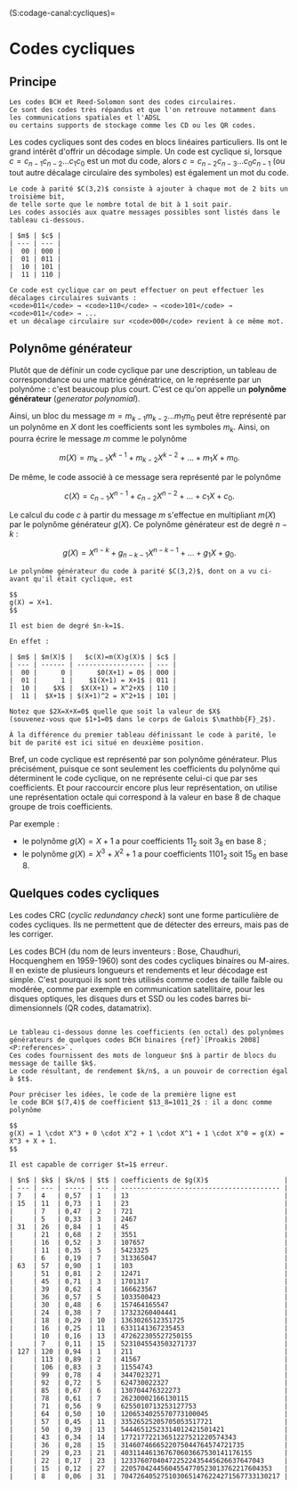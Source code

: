 (S:codage-canal:cycliques)=
# Codes cycliques


## Principe

```{margin}
Les codes BCH et Reed-Solomon sont des codes circulaires.
Ce sont des codes très répandus et que l'on retrouve notamment dans les communications spatiales et l'ADSL
ou certains supports de stockage comme les CD ou les QR codes.
```

Les codes cycliques sont des codes en blocs linéaires particuliers.
Ils ont le grand intérêt d'offrir un décodage simple.
Un code est cyclique si, lorsque $c=c_{n-1}c_{n-2}\dots c_1c_0$ est un mot du code,
alors $c=c_{n-2}c_{n-3}\dots c_0c_{n-1}$ (ou tout autre décalage circulaire des symboles)
est également un mot du code.

```{div} exemple
Le code à parité $C(3,2)$ consiste à ajouter à chaque mot de 2 bits un troisième bit,
de telle sorte que le nombre total de bit à 1 soit pair.
Les codes associés aux quatre messages possibles sont listés dans le tableau ci-dessous.

| $m$ | $c$ |
| --- | --- |
|  00 | 000 |
|  01 | 011 |
|  10 | 101 |
|  11 | 110 |

Ce code est cyclique car on peut effectuer on peut effectuer les décalages circulaires suivants :
<code>011</code> → <code>110</code> → <code>101</code> → <code>011</code> → ...
et un décalage circulaire sur <code>000</code> revient à ce même mot.
```


## Polynôme générateur

Plutôt que de définir un code cyclique par une description, un tableau de correspondance ou une matrice génératrice,
on le représente par un polynôme : c'est beaucoup plus court.
C'est ce qu'on appelle un **polynôme générateur** (_generator polynomial_).

Ainsi, un bloc du message $m=m_{k-1}m_{k-2}\dots m_1m_0$ peut être représenté par un polynôme en $X$ dont les coefficients sont les symboles $m_k$.
Ainsi, on pourra écrire le message $m$ comme le polynôme

$$
m(X) = m_{k-1}X^{k-1} + m_{k-2}X^{k-2} + \dots + m_1X + m_0.
$$

De même, le code associé à ce message sera représenté par le polynôme

$$
c(X) = c_{n-1}X^{n-1} + c_{n-2}X^{n-2} + \dots + c_1X + c_0.
$$

Le calcul du code $c$ à partir du message $m$ s'effectue en multipliant $m(X)$ par le polynôme générateur $g(X)$.
Ce polynôme générateur est de degré $n-k$ :

$$
g(X) = X^{n-k} + g_{n-k-1}X^{n-k-1} + \dots + g_1X + g_0.
$$

```{div} example
Le polynôme générateur du code à parité $C(3,2)$, dont on a vu ci-avant qu'il était cyclique, est

$$
g(X) = X+1.
$$

Il est bien de degré $n-k=1$.

En effet :

| $m$ | $m(X)$ |   $c(X)=m(X)g(X)$ | $c$ |
| --- | ------ | ----------------- | --- |
|  00 |      0 |      $0(X+1) = 0$ | 000 |
|  01 |      1 |    $1(X+1) = X+1$ | 011 |
|  10 |    $X$ |  $X(X+1) = X^2+X$ | 110 |
|  11 |  $X+1$ | $(X+1)^2 = X^2+1$ | 101 |

Notez que $2X=X+X=0$ quelle que soit la valeur de $X$
(souvenez-vous que $1+1=0$ dans le corps de Galois $\mathbb{F}_2$).

À la différence du premier tableau définissant le code à parité, le bit de parité est ici situé en deuxième position.

```

Bref, un code cyclique est représenté par son polynôme générateur.
Plus précisément, puisque ce sont seulement les coefficients du polynôme qui déterminent le code cyclique,
on ne représente celui-ci que par ses coefficients.
Et pour raccourcir encore plus leur représentation, on utilise une représentation octale qui correspond à la valeur en base 8 de chaque groupe de trois coefficients.

Par exemple :
* le polynôme $g(X) =       X+1$ a pour coefficients   $11_2$ soit  $3_8$ en base 8 ;
* le polynôme $g(X) = X^3+X^2+1$ a pour coefficients $1101_2$ soit $15_8$ en base 8.


## Quelques codes cycliques

Les codes CRC (_cyclic redundancy check_) sont une forme particulière de codes cycliques.
Ils ne permettent que de détecter des erreurs, mais pas de les corriger.

Les codes BCH (du nom de leurs inventeurs : Bose, Chaudhuri, Hocquenghem en 1959-1960)
sont des codes cycliques binaires ou M-aires.
Il en existe de plusieurs longueurs et rendements et leur décodage est simple.
C'est pourquoi ils sont très utilisés comme codes de taille faible ou modérée,
comme par exemple en communication satellitaire, pour les disques optiques,
les disques durs et SSD ou les codes barres bi-dimensionnels (QR codes, datamatrix).

```{dropdown} Polynômes générateurs des codes BCH

Le tableau ci-dessous donne les coefficients (en octal) des polynômes générateurs de quelques codes BCH binaires {ref}`[Proakis 2008]<P:references>`.
Ces codes fournissent des mots de longueur $n$ à partir de blocs du message de taille $k$.
Le code résultant, de rendement $k/n$, a un pouvoir de correction égal à $t$.

Pour préciser les idées, le code de la première ligne est
le code BCH $(7,4)$ de coefficient $13_8=1011_2$ : il a donc comme polynôme

$$
g(X) = 1 \cdot X^3 + 0 \cdot X^2 + 1 \cdot X^1 + 1 \cdot X^0 = g(X) = X^3 + X + 1.
$$

Il est capable de corriger $t=1$ erreur.

| $n$ | $k$ | $k/n$ | $t$ | coefficients de $g(X)$                   |
| --- | --- | ----- | --- | ---------------------------------------- |
| 7   | 4   | 0,57  | 1   | 13                                       |
| 15  | 11  | 0,73  | 1   | 23                                       |
|     | 7   | 0,47  | 2   | 721                                      |
|     | 5   | 0,33  | 3   | 2467                                     |
| 31  | 26  | 0,84  | 1   | 45                                       |
|     | 21  | 0,68  | 2   | 3551                                     |
|     | 16  | 0,52  | 3   | 107657                                   |
|     | 11  | 0,35  | 5   | 5423325                                  |
|     | 6   | 0,19  | 7   | 313365047                                |
| 63  | 57  | 0,90  | 1   | 103                                      |
|     | 51  | 0,81  | 2   | 12471                                    |
|     | 45  | 0,71  | 3   | 1701317                                  |
|     | 39  | 0,62  | 4   | 166623567                                |
|     | 36  | 0,57  | 5   | 1033500423                               |
|     | 30  | 0,48  | 6   | 157464165547                             |
|     | 24  | 0,38  | 7   | 17323260404441                           |
|     | 18  | 0,29  | 10  | 1363026512351725                         |
|     | 16  | 0,25  | 11  | 6331141367235453                         |
|     | 10  | 0,16  | 13  | 472622305527250155                       |
|     | 7   | 0,11  | 15  | 5231045543503271737                      |
| 127 | 120 | 0,94  | 1   | 211                                      |
|     | 113 | 0,89  | 2   | 41567                                    |
|     | 106 | 0,83  | 3   | 11554743                                 |
|     | 99  | 0,78  | 4   | 3447023271                               |
|     | 92  | 0,72  | 5   | 624730022327                             |
|     | 85  | 0,67  | 6   | 130704476322273                          |
|     | 78  | 0,61  | 7   | 26230002166130115                        |
|     | 71  | 0,56  | 9   | 6255010713253127753                      |
|     | 64  | 0,50  | 10  | 1206534025570773100045                   |
|     | 57  | 0,45  | 11  | 33526525205705053517721                  |
|     | 50  | 0,39  | 13  | 54446512523314012421501421               |
|     | 43  | 0,34  | 14  | 17721772213651227521220574343            |
|     | 36  | 0,28  | 15  | 3146074666522075044764574721735          |
|     | 29  | 0,23  | 21  | 403114461367670603667530141176155        |
|     | 22  | 0,17  | 23  | 123376070404722522435445626637647043     |
|     | 15  | 0,12  | 27  | 22057042445604554770523013762217604353   |
|     | 8   | 0,06  | 31  | 7047264052751030651476224271567733130217 |

```